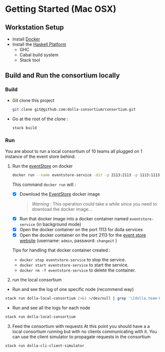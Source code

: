 # Getting Started (Mac OSX)

## Workstation Setup

- Install [Docker](https://docs.docker.com/docker-for-mac/install/)
- Install the [Haskell Platform](https://www.haskell.org/platform/mac.html)
    - GHC
    - Cabal build system
    - Stack tool
    
## Build and Run the consortium locally 

### Build

- Git clone this project
    ```bash
    git clone git@github.com:dolla-consortium/consortium.git
    ```
-  Go at the root of the clone :
    ```bash
    stack build
    ```
### Run

You are about to run a local consortium of 10 teams all plugged on 1 instance of the event store behind.

1) Run the [eventStore](https://eventstore.org/) on docker

    ```bash
    docker run --name eventstore-service -dit -p 2113:2113 -p 1113:1113 eventstore/eventstore -e EVENTSTORE_DISABLE_HTTP_CACHING=True
    ```
    This command `docker run` will :
    - [x] Download the [EventStore](https://eventstore.org/) docker image
       > *Warning* : This operation could take a while since you need to download the docker image...
    - [x] Run that docker image into a docker container named `eventstore-service` (in background mode)
    - [x] Open the docker container on the port 1113 for dolla services
    - [x] Open the docker container on the port 2113 for the [event store website](http://localhost:2113/web/index.html#/dashboard) (username: `admin`, password: `changeit` )

    Tips for handling that docker container created :
    - `docker stop eventstore-service` to stop the service.
    - `docker start eventstore-service` to start the service.
    - `docker rm -f eventstore-service` to delete the container.

2) run the local consortium
- Run and see the log of one specific node (recommend way)
```bash
stack run dolla-local-consortium 2>&1 >/dev/null | grep '\[dolla.team-07174aef-4842-4b2f-93cf-31e6c333bcf7\]'
```
- Run and see all the logs for each node
```bash
stack run dolla-local-consortium
```
3) Feed the consortium with requests
At this point you should have a a local consortium running but with no clients communicating with it. You can use the client simulator to propagate requests in the consortium 
```bash
stack run dolla-cli-client-simulator
```
